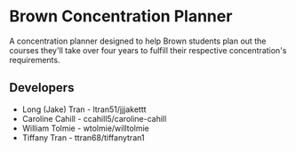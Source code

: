 # Brown Concentration Planner
A concentration planner designed to help Brown students plan out the courses they'll take over four years to fulfill their respective concentration's requirements.

## Developers
* Long (Jake) Tran - ltran51/jjjakettt
* Caroline Cahill - ccahill5/caroline-cahill
* William Tolmie - wtolmie/willtolmie
* Tiffany Tran - ttran68/tiffanytran1




